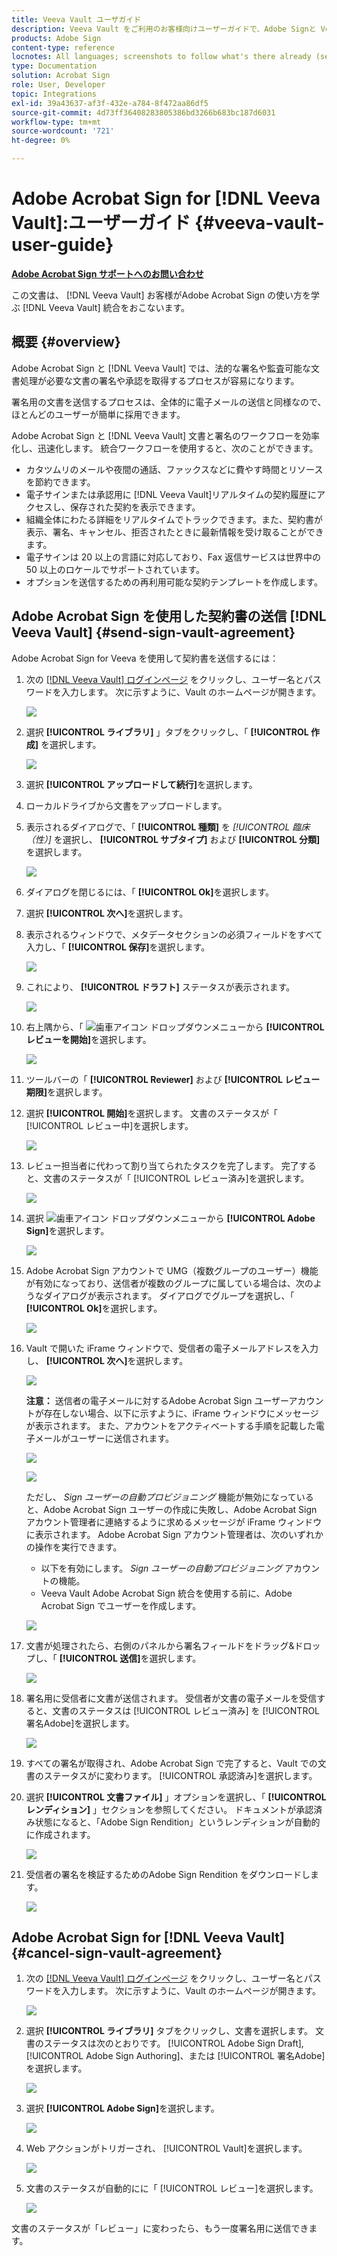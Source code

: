 ```yaml
---
title: Veeva Vault ユーザガイド
description: Veeva Vault をご利用のお客様向けユーザーガイドで、Adobe Signと Veeva の統合を使用する方法を説明します
products: Adobe Sign
content-type: reference
locnotes: All languages; screenshots to follow what's there already (seems there is a mix within a given language version of the article)
type: Documentation
solution: Acrobat Sign
role: User, Developer
topic: Integrations
exl-id: 39a43637-af3f-432e-a784-8f472aa86df5
source-git-commit: 4d73ff36408283805386bd3266b683bc187d6031
workflow-type: tm+mt
source-wordcount: '721'
ht-degree: 0%

---
```


# Adobe Acrobat Sign for [!DNL Veeva Vault]:ユーザーガイド {#veeva-vault-user-guide}

[**Adobe Acrobat Sign サポートへのお問い合わせ**](https://adobe.com/go/adobesign-support-center_jp)

この文書は、 [!DNL Veeva Vault] お客様がAdobe Acrobat Sign の使い方を学ぶ [!DNL Veeva Vault] 統合をおこないます。

## 概要 {#overview}

Adobe Acrobat Sign と [!DNL Veeva Vault] では、法的な署名や監査可能な文書処理が必要な文書の署名や承認を取得するプロセスが容易になります。

署名用の文書を送信するプロセスは、全体的に電子メールの送信と同様なので、ほとんどのユーザーが簡単に採用できます。

Adobe Acrobat Sign と [!DNL Veeva Vault] 文書と署名のワークフローを効率化し、迅速化します。 統合ワークフローを使用すると、次のことができます。

* カタツムリのメールや夜間の通話、ファックスなどに費やす時間とリソースを節約できます。
* 電子サインまたは承認用に [!DNL Veeva Vault]リアルタイムの契約履歴にアクセスし、保存された契約を表示できます。
* 組織全体にわたる詳細をリアルタイムでトラックできます。また、契約書が表示、署名、キャンセル、拒否されたときに最新情報を受け取ることができます。
* 電子サインは 20 以上の言語に対応しており、Fax 返信サービスは世界中の 50 以上のロケールでサポートされています。
* オプションを送信するための再利用可能な契約テンプレートを作成します。

## Adobe Acrobat Sign を使用した契約書の送信 [!DNL Veeva Vault] {#send-sign-vault-agreement}

Adobe Acrobat Sign for Veeva を使用して契約書を送信するには：

1. 次の [[!DNL Veeva Vault] ログインページ](https://login.veevavault.com/) をクリックし、ユーザー名とパスワードを入力します。 次に示すように、Vault のホームページが開きます。

   ![](images/vault-home.png)

1. 選択 **[!UICONTROL ライブラリ]** 」タブをクリックし、「 **[!UICONTROL 作成]** を選択します。

   ![](images/create-library.png)

1. 選択 **[!UICONTROL アップロードして続行]**&#x200B;を選択します。

1. ローカルドライブから文書をアップロードします。

1. 表示されるダイアログで、「 **[!UICONTROL 種類]** を *[!UICONTROL 臨床（性）]* を選択し、 **[!UICONTROL サブタイプ]** および **[!UICONTROL 分類]**&#x200B;を選択します。

   ![](images/choose-document-type.png)

1. ダイアログを閉じるには、「 **[!UICONTROL Ok]**&#x200B;を選択します。

1. 選択 **[!UICONTROL 次へ]**&#x200B;を選択します。

1. 表示されるウィンドウで、メタデータセクションの必須フィールドをすべて入力し、「 **[!UICONTROL 保存]**&#x200B;を選択します。

   ![](images/metadata-details.png)

1. これにより、 **[!UICONTROL ドラフト]** ステータスが表示されます。

   ![](images/document-draft.png)

1. 右上隅から、「 ![歯車アイコン](images/icon-gear.png) ドロップダウンメニューから **[!UICONTROL レビューを開始]**&#x200B;を選択します。

   ![](images/start-review.png)

1. ツールバーの「 **[!UICONTROL Reviewer]** および **[!UICONTROL レビュー期限]**&#x200B;を選択します。

1. 選択 **[!UICONTROL 開始]**&#x200B;を選択します。 文書のステータスが「 [!UICONTROL レビュー中]を選択します。

   ![](images/in-review.png)

1. レビュー担当者に代わって割り当てられたタスクを完了します。 完了すると、文書のステータスが「 [!UICONTROL レビュー済み]を選択します。

   ![](images/reviewed-status.png)

1. 選択 ![歯車アイコン](images/icon-gear.png) ドロップダウンメニューから **[!UICONTROL Adobe Sign]**&#x200B;を選択します。

   ![](images/select-adobe-sign.png)

1. Adobe Acrobat Sign アカウントで UMG（複数グループのユーザー）機能が有効になっており、送信者が複数のグループに属している場合は、次のようなダイアログが表示されます。 ダイアログでグループを選択し、「 **[!UICONTROL Ok]**&#x200B;を選択します。

   ![](images/umg-dialog.png)

1. Vault で開いた iFrame ウィンドウで、受信者の電子メールアドレスを入力し、 **[!UICONTROL 次へ]**&#x200B;を選択します。

   ![](images/iframe.png)

   **注意：** 送信者の電子メールに対するAdobe Acrobat Sign ユーザーアカウントが存在しない場合、以下に示すように、iFrame ウィンドウにメッセージが表示されます。 また、アカウントをアクティベートする手順を記載した電子メールがユーザーに送信されます。

   ![](images/iFrame-registration-message.png)

   ![](images/iFrame-confirm-email.png)

   ただし、 *Sign ユーザーの自動プロビジョニング* 機能が無効になっていると、Adobe Acrobat Sign ユーザーの作成に失敗し、Adobe Acrobat Sign アカウント管理者に連絡するように求めるメッセージが iFrame ウィンドウに表示されます。 Adobe Acrobat Sign アカウント管理者は、次のいずれかの操作を実行できます。

   * 以下を有効にします。 *Sign ユーザーの自動プロビジョニング* アカウントの機能。
   * Veeva Vault Adobe Acrobat Sign 統合を使用する前に、Adobe Acrobat Sign でユーザーを作成します。

   ![](images/iFrame-contact-administrator.png)

1. 文書が処理されたら、右側のパネルから署名フィールドをドラッグ&amp;ドロップし、「 **[!UICONTROL 送信]**&#x200B;を選択します。

   ![](images/add-signature-fields.png)

1. 署名用に受信者に文書が送信されます。 受信者が文書の電子メールを受信すると、文書のステータスは [!UICONTROL レビュー済み] を [!UICONTROL 署名Adobe]を選択します。

   ![](images/in-adobe-signing.png)

1. すべての署名が取得され、Adobe Acrobat Sign で完了すると、Vault での文書のステータスがに変わります。 [!UICONTROL 承認済み]を選択します。

1. 選択 **[!UICONTROL 文書ファイル]** 」オプションを選択し、「 **[!UICONTROL レンディション]** 」セクションを参照してください。 ドキュメントが承認済み状態になると、「Adobe Sign Rendition」というレンディションが自動的に作成されます。

   ![](images/document-files.png)

1. 受信者の署名を検証するためのAdobe Sign Rendition をダウンロードします。

   ![](images/verify-signature.png)

## Adobe Acrobat Sign for [!DNL Veeva Vault] {#cancel-sign-vault-agreement}

1. 次の [[!DNL Veeva Vault] ログインページ](https://login.veevavault.com/) をクリックし、ユーザー名とパスワードを入力します。 次に示すように、Vault のホームページが開きます。

   ![](images/vault-home.png)

1. 選択 **[!UICONTROL ライブラリ]** タブをクリックし、文書を選択します。 文書のステータスは次のとおりです。 [!UICONTROL Adobe Sign Draft], [!UICONTROL Adobe Sign Authoring]、または [!UICONTROL 署名Adobe]を選択します。

   ![](images/document-adobe-sign-authoring.png)

1. 選択 **[!UICONTROL Adobe Sign]**&#x200B;を選択します。

   ![](images/cancel-document.png)

1. Web アクションがトリガーされ、 [!UICONTROL Vault]を選択します。

   ![](images/cancelled-document.png)

1. 文書のステータスが自動的にに「 [!UICONTROL レビュー]を選択します。

   ![](images/cancel-reviewed.png)

文書のステータスが「レビュー」に変わったら、もう一度署名用に送信できます。
